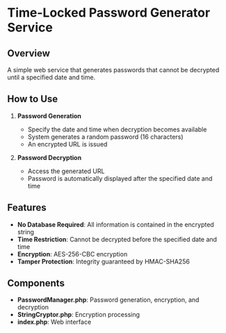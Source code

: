 # Time-Locked Password Generator Service

## Overview
A simple web service that generates passwords that cannot be decrypted until a specified date and time.

## How to Use
1. **Password Generation**
   - Specify the date and time when decryption becomes available
   - System generates a random password (16 characters)
   - An encrypted URL is issued

2. **Password Decryption**
   - Access the generated URL
   - Password is automatically displayed after the specified date and time

## Features
- **No Database Required**: All information is contained in the encrypted string
- **Time Restriction**: Cannot be decrypted before the specified date and time
- **Encryption**: AES-256-CBC encryption
- **Tamper Protection**: Integrity guaranteed by HMAC-SHA256

## Components
- **PasswordManager.php**: Password generation, encryption, and decryption
- **StringCryptor.php**: Encryption processing
- **index.php**: Web interface

